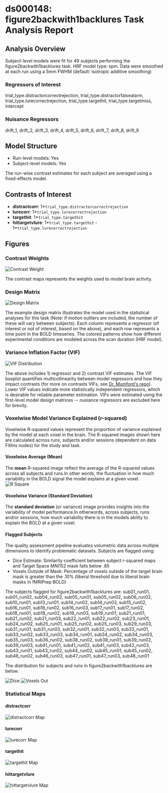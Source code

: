 # ds000148: figure2backwith1backlures Task Analysis Report
## Analysis Overview
Subject-level models were fit for 49 subjects performing the figure2backwith1backlures task.
HRF model type: spm. Data were smoothed at each run using a 5mm FWHM (default: isotropic additive smoothing)
### Regressors of Interest
trial_type.distractorcorrectrejection, trial_type.distractorfalsealarm, trial_type.lurecorrectrejection, trial_type.targethit, trial_type.targetmiss, intercept
### Nuisance Regressors
drift_1, drift_2, drift_3, drift_4, drift_5, drift_6, drift_7, drift_8, drift_9
## Model Structure
- Run-level models: Yes
- Subject-level models: Yes

The run-wise contrast estimates for each subject are averaged using a fixed-effects model.
## Contrasts of Interest
- **distractcorr**: 1*`trial_type.distractorcorrectrejection`
- **lurecorr**: 1*`trial_type.lurecorrectrejection`
- **targethit**: 1*`trial_type.targethit`
- **hittargetvlure**: 1*`trial_type.targethit` - 1*`trial_type.lurecorrectrejection`

## Figures

### Contrast Weights
![Contrast Weight](./imgs/ds000148_task-figure2backwith1backlures_contrast-matrix.svg)

The contrast maps represents the weights used to model brain activity.

### Design Matrix
![Design Matrix](./imgs/ds000148_task-figure2backwith1backlures_design-matrix.svg)

The example design matrix illustrates the model used in the statistical analyses for this task (Note: if motion outliers are included, the number of these will vary between subjects). Each column represents a regressor (of interest or not of interest, based on the above), and each row represents a time point in the BOLD timeseries. The colored patterns show how different experimental conditions are modeled across the scan duration (HRF model).

### Variance Inflation Factor (VIF)
![VIF Distribution](./imgs/ds000148_task-figure2backwith1backlures_vif-boxplot.png)

The above includes 1) regressor and 2) contrast VIF estimates. The VIF boxplot quantifies multicollinearity between model regressors and how they impact contrasts (for more on contrasts VIFs, see [Dr. Mumford's repo](https://github.com/jmumford/vif_contrasts)). Lower VIF values indicate more statistically independent regressors, which is desirable for reliable parameter estimation. VIFs were estimated using the first-level model design matrices -- nusiance regressors are excluded here for brevity.

### Voxelwise Model Variance Explained (r-squared)
Voxelwise R-squared values represent the proportion of variance explained by the model at each voxel in the brain. The R-squared images shown here are calculated across runs, subjects and/or sessions (dependent on data Fitlins nodes) for the study and task.

#### Voxelwise Average (Mean)
The **mean** R-squared image reflect the average of the R-squared values across all subjects and runs.In other words, the fluctuation in how much variability in the BOLD signal the model explains at a given voxel.
![R Square](./imgs/ds000148_task-figure2backwith1backlures_rsquare-mean.png)

#### Voxelwise Variance (Standard Deviation)
The **standard deviation** (or variance) image provides insights into the variability of model performance.In otherwords, across subjects, runs and/or sessions, how much variability there is in the models ability to explain the BOLD at a given voxel.

#### Flagged Subjects
The quality assessment pipeline evaluates volumetric data across multiple dimensions to identify problematic datasets. Subjects are flagged using: 

  - Dice Estimate: Similarity coefficient between subject r-squared maps and Target Space MNI152 mask falls below .85 
  - Voxels Outside of Mask: Percentage of voxels outside of the target brain mask is greater than the .10% (liberal threshold due to liberal brain masks in fMRIPrep BOLD) 

The subjects flagged for figure2backwith1backlures are:
sub01_run01, sub01_run02, sub04_run02, sub05_run01, sub05_run02, sub06_run02, sub10_run01, sub13_run01, sub14_run02, sub14_run03, sub15_run02, sub16_run01, sub16_run02, sub16_run03, sub17_run01, sub17_run02, sub18_run01, sub18_run02, sub18_run03, sub19_run01, sub21_run01, sub21_run02, sub21_run03, sub22_run01, sub22_run02, sub23_run01, sub24_run02, sub25_run01, sub25_run02, sub25_run03, sub29_run03, sub31_run01, sub31_run03, sub32_run01, sub32_run03, sub33_run01, sub33_run02, sub33_run03, sub34_run01, sub34_run02, sub34_run03, sub35_run03, sub36_run02, sub38_run02, sub39_run01, sub39_run02, sub39_run03, sub41_run01, sub41_run02, sub41_run03, sub42_run03, sub43_run01, sub43_run02, sub44_run02, sub45_run01, sub45_run02, sub46_run02, sub46_run03, sub47_run01, sub47_run03, sub48_run01

The distribution for subjects and runs in figure2backwith1backlures are below. 

![Dice](./imgs/ds000148_task-figure2backwith1backlures_hist-dicesimilarity.png)
![Voxels Out](./imgs/ds000148_task-figure2backwith1backlures_hist-voxoutmask.png)

### Statistical Maps

#### distractcorr
![distractcorr Map](./imgs/ds000148_task-figure2backwith1backlures_contrast-distractcorr_map.png)

#### lurecorr
![lurecorr Map](./imgs/ds000148_task-figure2backwith1backlures_contrast-lurecorr_map.png)

#### targethit
![targethit Map](./imgs/ds000148_task-figure2backwith1backlures_contrast-targethit_map.png)

#### hittargetvlure
![hittargetvlure Map](./imgs/ds000148_task-figure2backwith1backlures_contrast-hittargetvlure_map.png)
